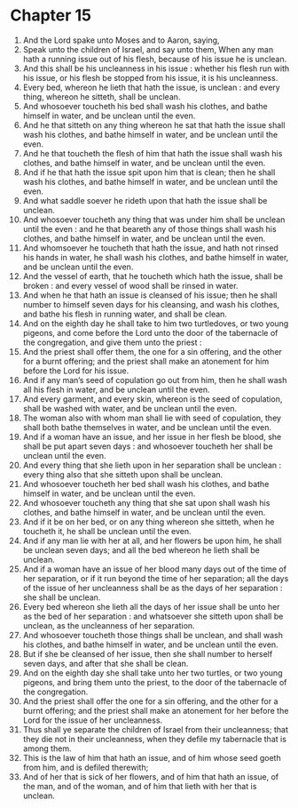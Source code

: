 # Chapter 15

1. And the Lord spake unto Moses and to Aaron, saying,
2. Speak unto the children of Israel, and say unto them, When any man hath a running issue out of his flesh, because of his issue he is unclean.
3. And this shall be his uncleanness in his issue : whether his flesh run with his issue, or his flesh be stopped from his issue, it is his uncleanness.
4. Every bed, whereon he lieth that hath the issue, is unclean : and every thing, whereon he sitteth, shall be unclean.
5. And whosoever toucheth his bed shall wash his clothes, and bathe himself in water, and be unclean until the even.
6. And he that sitteth on any thing whereon he sat that hath the issue shall wash his clothes, and bathe himself in water, and be unclean until the even.
7. And he that toucheth the flesh of him that hath the issue shall wash his clothes, and bathe himself in water, and be unclean until the even.
8. And if he that hath the issue spit upon him that is clean; then he shall wash his clothes, and bathe himself in water, and be unclean until the even.
9. And what saddle soever he rideth upon that hath the issue shall be unclean.
10. And whosoever toucheth any thing that was under him shall be unclean until the even : and he that beareth any of those things shall wash his clothes, and bathe himself in water, and be unclean until the even.
11. And whomsoever he toucheth that hath the issue, and hath not rinsed his hands in water, he shall wash his clothes, and bathe himself in water, and be unclean until the even.
12. And the vessel of earth, that he toucheth which hath the issue, shall be broken : and every vessel of wood shall be rinsed in water.
13. And when he that hath an issue is cleansed of his issue; then he shall number to himself seven days for his cleansing, and wash his clothes, and bathe his flesh in running water, and shall be clean.
14. And on the eighth day he shall take to him two turtledoves, or two young pigeons, and come before the Lord unto the door of the tabernacle of the congregation, and give them unto the priest :
15. And the priest shall offer them, the one for a sin offering, and the other for a burnt offering; and the priest shall make an atonement for him before the Lord for his issue.
16. And if any man’s seed of copulation go out from him, then he shall wash all his flesh in water, and be unclean until the even.
17. And every garment, and every skin, whereon is the seed of copulation, shall be washed with water, and be unclean until the even.
18. The woman also with whom man shall lie with seed of copulation, they shall both bathe themselves in water, and be unclean until the even.
19. And if a woman have an issue, and her issue in her flesh be blood, she shall be put apart seven days : and whosoever toucheth her shall be unclean until the even.
20. And every thing that she lieth upon in her separation shall be unclean : every thing also that she sitteth upon shall be unclean.
21. And whosoever toucheth her bed shall wash his clothes, and bathe himself in water, and be unclean until the even.
22. And whosoever toucheth any thing that she sat upon shall wash his clothes, and bathe himself in water, and be unclean until the even.
23. And if it be on her bed, or on any thing whereon she sitteth, when he toucheth it, he shall be unclean until the even.
24. And if any man lie with her at all, and her flowers be upon him, he shall be unclean seven days; and all the bed whereon he lieth shall be unclean.
25. And if a woman have an issue of her blood many days out of the time of her separation, or if it run beyond the time of her separation; all the days of the issue of her uncleanness shall be as the days of her separation : she shall be unclean.
26. Every bed whereon she lieth all the days of her issue shall be unto her as the bed of her separation : and whatsoever she sitteth upon shall be unclean, as the uncleanness of her separation.
27. And whosoever toucheth those things shall be unclean, and shall wash his clothes, and bathe himself in water, and be unclean until the even.
28. But if she be cleansed of her issue, then she shall number to herself seven days, and after that she shall be clean.
29. And on the eighth day she shall take unto her two turtles, or two young pigeons, and bring them unto the priest, to the door of the tabernacle of the congregation.
30. And the priest shall offer the one for a sin offering, and the other for a burnt offering; and the priest shall make an atonement for her before the Lord for the issue of her uncleanness.
31. Thus shall ye separate the children of Israel from their uncleanness; that they die not in their uncleanness, when they defile my tabernacle that is among them.
32. This is the law of him that hath an issue, and of him whose seed goeth from him, and is defiled therewith;
33. And of her that is sick of her flowers, and of him that hath an issue, of the man, and of the woman, and of him that lieth with her that is unclean.

